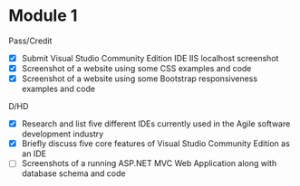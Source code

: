# Module 1
Pass/Credit
- [x] Submit Visual Studio  Community Edition IDE IIS localhost screenshot
- [x] Screenshot of a website using some CSS examples and code 
- [x] Screenshot of a website using some Bootstrap responsiveness examples and code 

D/HD
- [x] Research and list five different IDEs currently used in the Agile software development industry
- [x] Briefly discuss five core features of Visual Studio  Community Edition as an IDE
- [ ] Screenshots of a running ASP.NET MVC Web Application along with database schema and code 